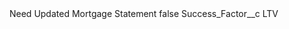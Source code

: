 <?xml version="1.0" encoding="UTF-8"?>
<CustomMetadata xmlns="http://soap.sforce.com/2006/04/metadata" xmlns:xsi="http://www.w3.org/2001/XMLSchema-instance" xmlns:xsd="http://www.w3.org/2001/XMLSchema">
    <label>Need Updated Mortgage Statement</label>
    <protected>false</protected>
    <values>
        <field>Success_Factor__c</field>
        <value xsi:type="xsd:string">LTV</value>
    </values>
</CustomMetadata>
